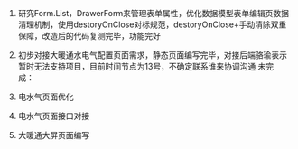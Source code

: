 
    
1. 研究Form.List，DrawerForm来管理表单属性，优化数据模型表单编辑页数据清理机制，使用destoryOnClose对标规范，destoryOnClose+手动清除双重保障，改造后的代码复测完毕，功能完好
2. 初步对接大暖通水电气配置页面需求，静态页面编写完毕，对接后端骆瑜表示暂时无法支持项目，目前时间节点为13号，不确定联系谁来协调沟通
   未完成：


1. 电水气页面优化
2. 电水气页面接口对接
3. 大暖通大屏页面编写